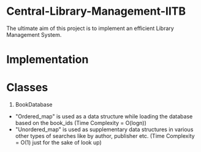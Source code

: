 # Central-Library-Management-IITB

The ultimate aim of this project is to implement an efficient Library Management System.



# Implementation
# Classes

1. BookDatabase  
  - "Ordered_map" is used as a data structure while loading the database based on
    the book_ids (Time Complexity = O(logn))
  - "Unordered_map" is used as supplementary data structures in various other types
    of searches like by author, publisher etc. (Time  Complexity = O(1) just for
    the sake of look up)
